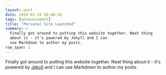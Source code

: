 ```yaml
---
layout: post
date: 2019-01-15 16:40:16
tags: [announcement]
title: "Personal Site Launched"
summary: >
  Finally got around to putting this website together. Neat thing
  about it - it's powered by Jekyll and I can
  use Markdown to author my posts.
row_span: 1
---
```


Finally got around to putting this website together. Neat thing
about it - it's powered by [Jekyll](http://jekyllrb.com) and I can
use Markdown to author my posts.
